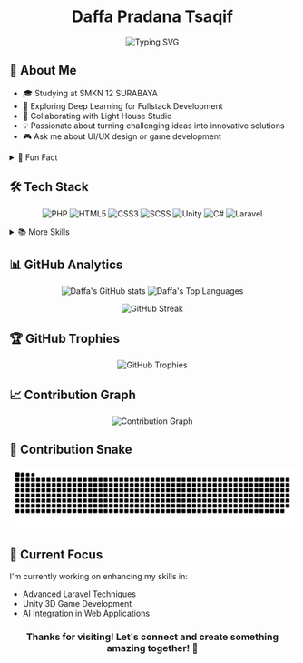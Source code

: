 <h1 align="center">Daffa Pradana Tsaqif</h1>

<p align="center">
  <!-- Uncomment and update these links to include your portfolio, LinkedIn, and Twitter profiles -->
  <!-- <a href="https://your-portfolio-url.com"><img src="https://img.shields.io/badge/Portfolio-FF5722?style=for-the-badge&logo=todoist&logoColor=white" alt="Portfolio"></a>
  <a href="https://www.linkedin.com/in/your-linkedin/"><img src="https://img.shields.io/badge/LinkedIn-0077B5?style=for-the-badge&logo=linkedin&logoColor=white" alt="LinkedIn"></a>
  <a href="https://twitter.com/your-twitter"><img src="https://img.shields.io/badge/Twitter-1DA1F2?style=for-the-badge&logo=twitter&logoColor=white" alt="Twitter"></a> -->
</p>

<p align="center">
  <img src="https://readme-typing-svg.herokuapp.com?font=Fira+Code&weight=500&size=28&duration=3000&pause=1000&color=00FFB3&center=true&vCenter=true&width=600&lines=Backend+Developer;Game+Developer;UI%2FUX+Enthusiast;Fullstack+Learner" alt="Typing SVG" />
</p>

## 🚀 About Me

- 🎓 Studying at SMKN 12 SURABAYA
- 🌱 Exploring Deep Learning for Fullstack Development
- 👯 Collaborating with Light House Studio
- 💡 Passionate about turning challenging ideas into innovative solutions
- 🎮 Ask me about UI/UX design or game development

<details>
<summary>🌟 Fun Fact</summary>
<br>
Sometimes, the most outrageous ideas lead to groundbreaking innovations. Let's brainstorm your "impossible" concepts!
</details>

## 🛠️ Tech Stack
<p align="center">
  <img src="https://img.shields.io/badge/PHP-777BB4?style=for-the-badge&logo=php&logoColor=white" alt="PHP">
  <img src="https://img.shields.io/badge/HTML5-E34F26?style=for-the-badge&logo=html5&logoColor=white" alt="HTML5">
  <img src="https://img.shields.io/badge/CSS3-1572B6?style=for-the-badge&logo=css3&logoColor=white" alt="CSS3">
  <img src="https://img.shields.io/badge/Sass-CC6699?style=for-the-badge&logo=sass&logoColor=white" alt="SCSS">
  <img src="https://img.shields.io/badge/Unity-100000?style=for-the-badge&logo=unity&logoColor=white" alt="Unity">
  <img src="https://img.shields.io/badge/C%23-239120?style=for-the-badge&logo=c-sharp&logoColor=white" alt="C#">
  <img src="https://img.shields.io/badge/Laravel-FF2D20?style=for-the-badge&logo=laravel&logoColor=white" alt="Laravel">
</p>

<details>
<summary>📚 More Skills</summary>
<br>
<p align="center">
  <img src="https://img.shields.io/badge/MySQL-00000F?style=for-the-badge&logo=mysql&logoColor=white" alt="MySQL">
  <img src="https://img.shields.io/badge/Node.js-339933?style=for-the-badge&logo=nodedotjs&logoColor=white" alt="Node.js">
  <img src="https://img.shields.io/badge/JavaScript-F7DF1E?style=for-the-badge&logo=javascript&logoColor=black" alt="JavaScript">
  <img src="https://img.shields.io/badge/Git-F05032?style=for-the-badge&logo=git&logoColor=white" alt="Git">
  <img src="https://img.shields.io/badge/Postman-FF6C37?style=for-the-badge&logo=Postman&logoColor=white" alt="Postman">
  <img src="https://img.shields.io/badge/Figma-F24E1E?style=for-the-badge&logo=figma&logoColor=white" alt="Figma">
</p>
</details>

## 📊 GitHub Analytics
<p align="center">
  <img height="180em" src="https://github-readme-stats.vercel.app/api?username=daffapradanat&show_icons=true&theme=radical" alt="Daffa's GitHub stats"/>
  <img height="180em" src="https://github-readme-stats.vercel.app/api/top-langs/?username=daffapradanat&layout=compact&theme=radical" alt="Daffa's Top Languages"/>
</p>
<p align="center">
  <img src="https://github-readme-streak-stats.herokuapp.com/?user=daffapradanat&theme=radical" alt="GitHub Streak"/>
</p>

## 🏆 GitHub Trophies
<p align="center">
  <img src="https://github-profile-trophy.vercel.app/?username=daffapradanat&theme=darkhub&no-frame=true&margin-w=15" alt="GitHub Trophies"/>
</p>

## 📈 Contribution Graph
<p align="center">
  <img src="https://github-readme-activity-graph.vercel.app/graph?username=daffapradanat&theme=react-dark" alt="Contribution Graph"/>
</p>

## 🐍 Contribution Snake
<p align="center">
  <img src="https://raw.githubusercontent.com/platane/snk/output/github-contribution-grid-snake.svg" alt="Snake Animation"/>
</p>

## 🎯 Current Focus

I'm currently working on enhancing my skills in:

- Advanced Laravel Techniques
- Unity 3D Game Development
- AI Integration in Web Applications

<h3 align="center">Thanks for visiting! Let's connect and create something amazing together! 🚀</h3>
